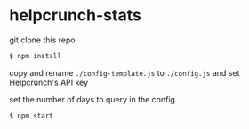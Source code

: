 # helpcrunch-stats

git clone this repo

```bash
$ npm install
```

copy and rename ```./config-template.js``` to ```./config.js``` and set Helpcrunch's API key

set the number of days to query in the config

```bash
$ npm start
```
